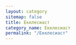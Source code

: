 ```yaml
---
layout: category
sitemap: false
title: Екклесиаст
category_name: Екклесиаст
permalink: "/Екклесиаст"
---
```

